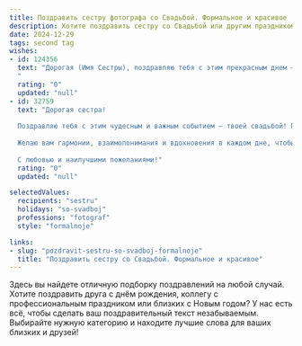 ```yaml
---
title: Поздравить сестру фотографа со Свадьбой. Формальное и красивое
description: Хотите поздравить сестру со Свадьбой или другим праздником? Наш ИИ создаст незабываемое поздравление, а вы обязательно выделитесь среди других.  
date: 2024-12-29
tags: second tag
wishes:
- id: 124356
  text: "Дорогая (Имя Сестры), поздравляю тебя с этим прекрасным днем – днем твоей свадьбы! Желаю тебе и твоему супругу бесконечного счастья, любви и взаимопонимания. Пусть ваша семейная жизнь будет наполнена радостью, теплом и яркими моментами, которые ты, как талантливый фотограф, будешь запечатлевать на долгие годы.  Счастья вам и благополучия!
  "
  rating: "0"
  updated: "null"
- id: 32759
  text: "Дорогая сестра!
  
  Поздравляю тебя с этим чудесным и важным событием – твоей свадьбой! Пусть каждый миг вашей совместной жизни будет запечатлён в ярких и трепетных кадрах, отражая любовь и счастье, которые вы разделяете.
  
  Желаю вам гармонии, взаимопонимания и вдохновения в каждом дне, чтобы ваша жизнь была такой же красивой и насыщенной, как лучшие фотографии. Пусть каждый новый день приносит радость, а ваши сердца наполняются только светлыми и теплыми эмоциями.
  
  С любовью и наилучшими пожеланиями!"
  rating: "0"
  updated: "null"

selectedValues:
  recipients: "sestru"
  holidays: "so-svadboj"
  professions: "fotograf"
  style: "formalnoje"

links:
- slug: "pozdravit-sestru-so-svadboj-formalnoje"
  title: "Поздравить сестру со Свадьбой. Формальное и красивое"
---
```


Здесь вы найдете отличную подборку поздравлений на любой случай.
Хотите поздравить друга с днём рождения, коллегу с профессиональным праздником или близких с Новым годом? У нас есть всё, чтобы сделать ваш поздравительный текст незабываемым. Выбирайте нужную категорию и находите лучшие слова для ваших близких и друзей!

